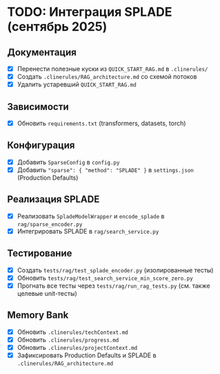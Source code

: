 # TODO: Интеграция SPLADE (сентябрь 2025)

## Документация
- [x] Перенести полезные куски из `QUICK_START_RAG.md` в `.clinerules/`
- [x] Создать `.clinerules/RAG_architecture.md` со схемой потоков
- [x] Удалить устаревший `QUICK_START_RAG.md`

## Зависимости
- [x] Обновить `requirements.txt` (transformers, datasets, torch)

## Конфигурация
- [x] Добавить `SparseConfig` в `config.py`
- [x] Добавить `"sparse": { "method": "SPLADE" }` в `settings.json` (Production Defaults)

## Реализация SPLADE
- [x] Реализовать `SpladeModelWrapper` и `encode_splade` в `rag/sparse_encoder.py`
- [x] Интегрировать SPLADE в `rag/search_service.py`

## Тестирование
- [x] Создать `tests/rag/test_splade_encoder.py` (изолированные тесты)
- [x] Обновить `tests/rag/test_search_service_min_score_zero.py`
- [x] Прогнать все тесты через `tests/rag/run_rag_tests.py` (см. также целевые unit-тесты)

## Memory Bank
- [x] Обновить `.clinerules/techContext.md`
- [x] Обновить `.clinerules/progress.md`
- [x] Обновить `.clinerules/projectContext.md`
- [x] Зафиксировать Production Defaults и SPLADE в `.clinerules/RAG_architecture.md`

